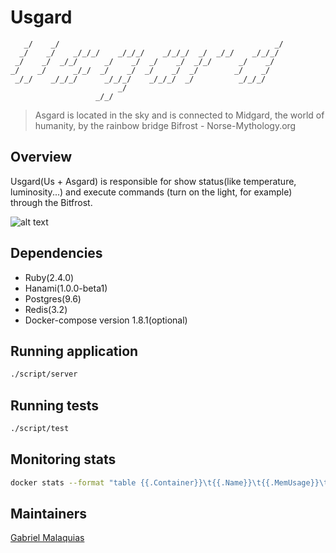# Usgard

```
   _/    _/                                                _/
  _/    _/    _/_/_/    _/_/_/    _/_/_/  _/  _/_/    _/_/_/
 _/    _/  _/_/      _/    _/  _/    _/  _/_/      _/    _/
_/    _/      _/_/  _/    _/  _/    _/  _/        _/    _/
 _/_/    _/_/_/      _/_/_/    _/_/_/  _/          _/_/_/
                        _/
                   _/_/
```

> Asgard is located in the sky and is connected to Midgard, the world of humanity, by the rainbow bridge Bifrost - Norse-Mythology.org


## Overview
Usgard(Us + Asgard) is responsible for show status(like temperature, luminosity...) and execute commands (turn on the light, for example) through the Bitfrost.

![alt text](http://gabrielmalakias.com.br/assets/images/usgard_perspective.png "Usgard")

## Dependencies
* Ruby(2.4.0)
* Hanami(1.0.0-beta1)
* Postgres(9.6)
* Redis(3.2)
* Docker-compose version 1.8.1(optional)

## Running application

``` sh
./script/server
```

## Running tests
``` sh
./script/test
```

## Monitoring stats
``` sh
docker stats --format "table {{.Container}}\t{{.Name}}\t{{.MemUsage}}\t{{.CPUPerc}}\t{{.NetIO}}\t{{.BlockIO}}"
```

## Maintainers
[Gabriel Malaquias](mailto:gabriel07malakias@gmail.com)
